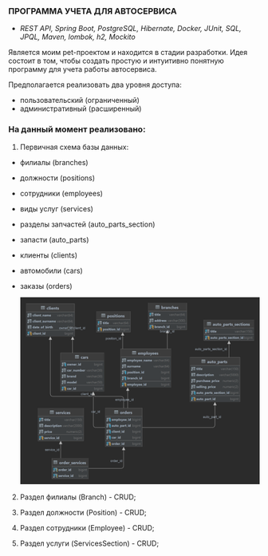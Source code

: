  ### **ПРОГРАММА УЧЕТА ДЛЯ АВТОСЕРВИСА**

- *REST API, Spring Boot, PostgreSQL, Hibernate, Docker, JUnit, SQL, JPQL, Maven, lombok, h2, Mockito*
  
Является моим pet-проектом и находится в стадии разработки. Идея состоит в том, чтобы создать простую и интуитивно понятную программу для учета работы автосервиса.

Предполагается реализовать два уровня доступа:
- пользовательский (ограниченный)
- административный (расширенный)


### На данный момент реализовано:

1) Первичная схема базы данных:
- филиалы (branches)
- должности (positions)
- сотрудники (employees)
- виды услуг (services)
- разделы запчастей (auto_parts_section)
- запасти (auto_parts)
- клиенты (clients)
- автомобили (cars)
- заказы (orders)

  ![схема БД](/order_services.png)


2) Раздел филиалы (Branch) - CRUD;

3) Раздел должности (Position) - CRUD;

4) Раздел сотрудники (Employee) - CRUD;

5) Раздел услуги (ServicesSection) - CRUD;
